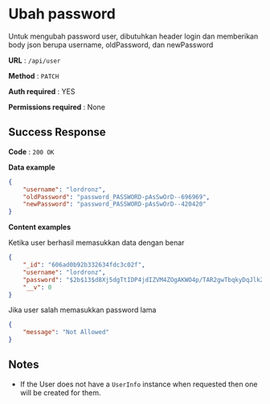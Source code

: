# Ubah password

Untuk mengubah password user, dibutuhkan header login dan memberikan body json berupa username, oldPassword, dan newPassword

**URL** : `/api/user`

**Method** : `PATCH`

**Auth required** : YES

**Permissions required** : None

## Success Response

**Code** : `200 OK`

**Data example**

```json
{
    "username": "lordronz",
    "oldPassword": "password_PASSWORD-pAsSwOrD--696969",
    "newPassword": "password_PASSWORD-pAsSwOrD--420420"
}
```

**Content examples**

Ketika user berhasil memasukkan data dengan benar

```json
{
    "_id": "606ad0b92b332634fdc3c02f",
    "username": "lordronz",
    "password": "$2b$13$d8Xj5dgTtIDP4jdIZVM4ZOgAKWO4p/TAR2gwTbqkyDqJlk2dn7M9G",
    "__v": 0
}
```

Jika user salah memasukkan password lama

```json
{
    "message": "Not Allowed"
}
```

## Notes

* If the User does not have a `UserInfo` instance when requested then one will
  be created for them.
